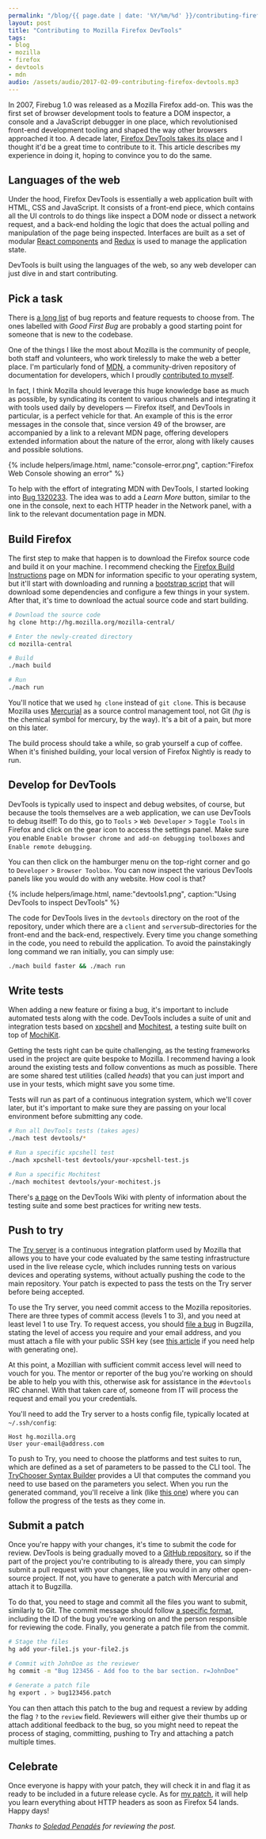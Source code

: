 ```yaml
---
permalink: "/blog/{{ page.date | date: '%Y/%m/%d' }}/contributing-firefox-devtools.html"
layout: post
title: "Contributing to Mozilla Firefox DevTools"
tags:
- blog
- mozilla
- firefox
- devtools
- mdn
audio: /assets/audio/2017-02-09-contributing-firefox-devtools.mp3
---
```

In 2007, Firebug 1.0 was released as a Mozilla Firefox add-on. This was the first set of browser development tools to feature a DOM inspector, a console and a JavaScript debugger in one place, which revolutionised front-end development tooling and shaped the way other browsers approached it too. A decade later, [Firefox DevTools takes its place](https://hacks.mozilla.org/2016/12/firebug-lives-on-in-firefox-devtools/) and I thought it'd be a great time to contribute to it. This article describes my experience in doing it, hoping to convince you to do the same.<!--more-->

## Languages of the web

Under the hood, Firefox DevTools is essentially a web application built with HTML, CSS and JavaScript. It consists of a front-end piece, which contains all the UI controls to do things like inspect a DOM node or dissect a network request, and a back-end holding the logic that does the actual polling and manipulation of the page being inspected. Interfaces are built as a set of modular [React components](http://mozilla.github.io/devtools-docs/react.html) and [Redux](http://mozilla.github.io/devtools-docs/redux.html) is used to manage the application state.

DevTools is built using the languages of the web, so any web developer can just dive in and start contributing.

## Pick a task

There is [a long list](http://firefox-dev.tools/) of bug reports and feature requests to choose from. The ones labelled with *Good First Bug* are probably a good starting point for someone that is new to the codebase.

One of the things I like the most about Mozilla is the community of people, both staff and volunteers, who work tirelessly to make the web a better place. I'm particularly fond of [MDN](https://developer.mozilla.org/en-US/), a community-driven repository of documentation for developers, which I proudly [contributed to myself](/blog/2016/08/17/mdn.html).

In fact, I think Mozilla should leverage this huge knowledge base as much as possible, by syndicating its content to various channels and integrating it with tools used daily by developers — Firefox itself, and DevTools in particular, is a perfect vehicle for that. An example of this is the error messages in the console that, since version 49 of the browser, are accompanied by a link to a relevant MDN page, offering developers extended information about the nature of the error, along with likely causes and possible solutions.

{% include helpers/image.html, name:"console-error.png", caption:"Firefox Web Console showing an error" %}

To help with the effort of integrating MDN with DevTools, I started looking into [Bug 1320233](https://bugzilla.mozilla.org/show_bug.cgi?id=1320233). The idea was to add a *Learn More* button, similar to the one in the console, next to each HTTP header in the Network panel, with a link to the relevant documentation page in MDN.

## Build Firefox

The first step to make that happen is to download the Firefox source code and build it on your machine. I recommend checking the [Firefox Build Instructions](https://developer.mozilla.org/en-US/docs/Mozilla/Developer_guide/Build_Instructions) page on MDN for information specific to your operating system, but it'll start with downloading and running a [bootstrap script](https://hg.mozilla.org/mozilla-central/raw-file/default/python/mozboot/bin/bootstrap.py) that will download some dependencies and configure a few things in your system. After that, it's time to download the actual source code and start building.

```bash
# Download the source code
hg clone http://hg.mozilla.org/mozilla-central/

# Enter the newly-created directory
cd mozilla-central

# Build
./mach build

# Run
./mach run
```

You'll notice that we used `hg clone` instead of `git clone`. This is because Mozilla uses [Mercurial](https://www.mercurial-scm.org/) as a source control management tool, not Git (*hg* is the chemical symbol for mercury, by the way). It's a bit of a pain, but more on this later.

The build process should take a while, so grab yourself a cup of coffee. When it's finished building, your local version of Firefox Nightly is ready to run.

## Develop for DevTools

DevTools is typically used to inspect and debug websites, of course, but because the tools themselves are a web application, we can use DevTools to debug itself! To do this, go to `Tools` > `Web Developer` > `Toggle Tools` in Firefox and click on the gear icon to access the settings panel. Make sure you enable `Enable browser chrome and add-on debugging toolboxes` and `Enable remote debugging`.

You can then click on the hamburger menu on the top-right corner and go to `Developer` > `Browser Toolbox`. You can now inspect the various DevTools panels like you would do with any website. How cool is that?

{% include helpers/image.html, name:"devtools1.png", caption:"Using DevTools to inspect DevTools" %}

The code for DevTools lives in the `devtools` directory on the root of the repository, under which there are a `client` and `server`sub-directories for the front-end and the back-end, respectively. Every time you change something in the code, you need to rebuild the application. To avoid the painstakingly long command we ran initially, you can simply use:

```bash
./mach build faster && ./mach run
```

## Write tests

When adding a new feature or fixing a bug, it's important to include automated tests along with the code. DevTools includes a suite of unit and integration tests based on [xpcshell](https://developer.mozilla.org/en/XPConnect/xpcshell) and [Mochitest](https://developer.mozilla.org/en-US/docs/Mozilla/Projects/Mochitest), a testing suite built on top of [MochiKit](http://mochi.github.io/mochikit/).

Getting the tests right can be quite challenging, as the testing frameworks used in the project are quite bespoke to Mozilla. I recommend having a look around the existing tests and follow conventions as much as possible. There are some shared test utilities (called *heads*) that you can just import and use in your tests, which might save you some time.

Tests will run as part of a continuous integration system, which we'll cover later, but it's important to make sure they are passing on your local environment before submitting any code.

```bash
# Run all DevTools tests (takes ages)
./mach test devtools/*

# Run a specific xpcshell test
./mach xpcshell-test devtools/your-xpcshell-test.js

# Run a specific Mochitest
./mach mochitest devtools/your-mochitest.js
```

There's [a page](https://wiki.mozilla.org/DevTools/Hacking#DevTools_Automated_Tests) on the DevTools Wiki with plenty of information about the testing suite and some best practices for writing new tests.

## Push to try

The [Try server](https://wiki.mozilla.org/ReleaseEngineering/TryServer) is a continuous integration platform used by Mozilla that allows you to have your code evaluated by the same testing infrastructure used in the live release cycle, which includes running tests on various devices and operating systems, without actually pushing the code to the main repository. Your patch is expected to pass the tests on the Try server before being accepted.

To use the Try server, you need commit access to the Mozilla repositories. There are three types of commit access (levels 1 to 3), and you need at least level 1 to use Try. To request access, you should [file a bug](https://bugzilla.mozilla.org/enter_bug.cgi?product=mozilla.org&component=Repository%20Account%20Requests) in Bugzilla, stating the level of access you require and your email address, and you must attach a file with your public SSH key (see [this article](https://help.github.com/articles/generating-ssh-keys/) if you need help with generating one).

At this point, a Mozillian with sufficient commit access level will need to vouch for you. The mentor or reporter of the bug you're working on should be able to help you with this, otherwise ask for assistance in the `#devtools` IRC channel. With that taken care of, someone from IT will process the request and email you your credentials.

You'll need to add the Try server to a hosts config file, typically located at `~/.ssh/config`:

```text
Host hg.mozilla.org
User your-email@address.com
```

To push to Try, you need to choose the platforms and test suites to run, which are defined as a set of parameters to be passed to the CLI tool. The [TryChooser Syntax Builder](https://mozilla-releng.net/trychooser/) provides a UI that computes the command you need to use based on the parameters you select. When you run the generated command, you'll receive a link (like [this one](https://treeherder.mozilla.org/#/jobs?repo=try&revision=247af98478ae0f65a87cf1ddf1e0669f51436507)) where you can follow the progress of the tests as they come in.

## Submit a patch

Once you're happy with your changes, it's time to submit the code for review. DevTools is being gradually moved to a [GitHub repository](https://github.com/devtools-html), so if the part of the project you're contributing to is already there, you can simply submit a pull request with your changes, like you would in any other open-source project. If not, you have to generate a patch with Mercurial and attach it to Bugzilla.

To do that, you need to stage and commit all the files you want to submit, similarly to Git. The commit message should follow [a specific format](https://developer.mozilla.org/en-US/docs/Mozilla/Developer_guide/Committing_Rules_and_Responsibilities), including the ID of the bug you're working on and the person responsible for reviewing the code. Finally, you generate a patch file from the commit.

```bash
# Stage the files
hg add your-file1.js your-file2.js

# Commit with JohnDoe as the reviewer
hg commit -m "Bug 123456 - Add foo to the bar section. r=JohnDoe"

# Generate a patch file
hg export . > bug123456.patch
```

You can then attach this patch to the bug and request a review by adding the flag `?` to the `review` field. Reviewers will either give their thumbs up or attach additional feedback to the bug, so you might need to repeat the process of staging, committing, pushing to Try and attaching a patch multiple times.

## Celebrate

Once everyone is happy with your patch, they will check it in and flag it as ready to be included in a future release cycle. As for [my patch](https://hg.mozilla.org/mozilla-central/rev/031087a1f3c6), it will help you learn everything about HTTP headers as soon as Firefox 54 lands. Happy days!<!--tomb-->

*Thanks to [Soledad Penadés](https://soledadpenades.com/) for reviewing the post.*